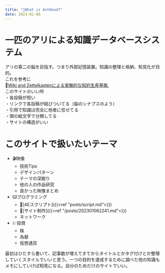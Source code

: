 ```yaml
---
title: "🐜What is AntHead?"
date: 2023-01-06
---
```

  
# 一匹のアリによる知識データベースシステム
アリの第二の脳を目指す。つまり外部記憶装置。知識の整理と格納、知見化が目的。  
これを参考に  
📝[Wiki and Zettelkastenによる実験的な知的生産基盤.](https://keido.site/notes/)  
このサイトのいい所  
・各投稿が短い  
・リンクで各投稿が結びついてる（脳のシナプスのよう）  
・引用で知識は完全に他者に任せてる  
・頭の絵文字で分類してる  
・サイトの構造がいい  
  
# このサイトで扱いたいテーマ
- 🎬映像
  - 技術Tips
  - デザインパターン
  - テーマの深掘り
  - 他の人の作品研究
  - 良かった映像まとめ
- ⌨️プログラミング
  - 📝[AEスクリプト]({{<ref "posts/script.md">}})
  - 📝[サイト制作]({{<ref "/posts/202301062241.md">}})
  - ネットワーク
- 💹投資
  - 株
  - 為替
  - 仮想通貨

最初はひたすら書いて、記事数が増えてきてからタイトルとかタグ付けとか整理していくスタイルでいいと思う。一つの目的を達成するために調べた他の知識もメモにしていけば知見になる。自分のためだけのサイトでいい。